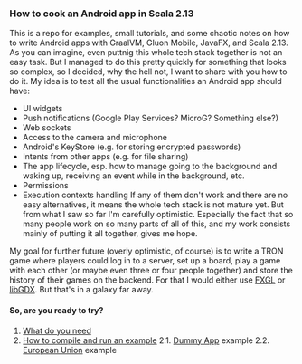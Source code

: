 ### How to cook an Android app in Scala 2.13

This is a repo for examples, small tutorials, and some chaotic notes on how to write Android apps with GraalVM, Gluon Mobile, JavaFX, and Scala 2.13. As you can imagine, even puttnig this whole tech stack together is not an easy task. But I managed to do this pretty quickly for something that looks so complex, so I decided, why the hell not, I want to share with you how to do it. My idea is to test all the usual functionalities an Android app should have:
 * UI widgets
 * Push notifications (Google Play Services? MicroG? Something else?)
 * Web sockets
 * Access to the camera and microphone
 * Android's KeyStore (e.g. for storing encrypted passwords)
 * Intents from other apps (e.g. for file sharing)
 * The app lifecycle, esp. how to manage going to the background and waking up, receiving an event while in the background, etc.
 * Permissions
 * Execution contexts handling
If any of them don't work and there are no easy alternatives, it means the whole tech stack is not mature yet. But from what I saw so far I'm carefully optimistic. Especially the fact that so many people work on so many parts of all of this, and my work consists mainly of putting it all together, gives me hope. 

My goal for further future (overly optimistic, of course) is to write a TRON game where players could log in to a server, set up a board, play a game with each other (or maybe even three or four people together) and store the history of their games on the backend. For that I would either use [FXGL](https://github.com/AlmasB/FXGL) or [libGDX](https://libgdx.badlogicgames.com/). But that's in a galaxy far away.

#### So, are you ready to try?

1. [What do you need](https://github.com/makingthematrix/scalaonandroid/wiki/What-do-you-need)
2. [How to compile and run an example](https://github.com/makingthematrix/scalaonandroid/wiki/How-to-compile-and-run-an-example)
2.1. [Dummy App](https://github.com/makingthematrix/scalaonandroid/wiki/HelloGluon-example-(aka-DummyApp)) example
2.2. [European Union](https://github.com/makingthematrix/scalaonandroid/wiki/European-Union-(and-Scotland)-example) example
